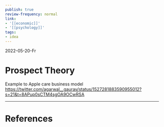 ```yaml
---
publish: true
review-frequency: normal
link:
- '[[economic]]'
- '[[psychology]]'
tags:
- idea
---
```

2022-05-20-Fr

# Prospect Theory

Example to Apple care business model 
https://twitter.com/agarwal__gaurav/status/1527281883590955012?s=21&t=8APup0sCTM4sgOA9OCwRSA

---
# References